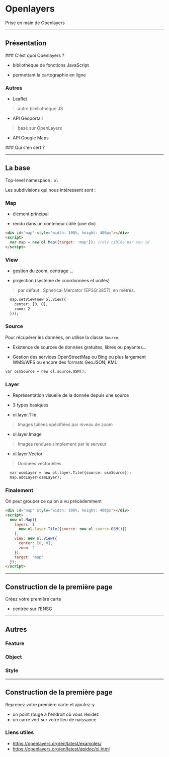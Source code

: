 # Openlayers

Prise en main de Openlayers

---

## Présentation

### C'est quoi Openlayers ?

* bibliothèque de fonctions JavaScript

* permettant la cartographie en ligne

### Autres

* Leaflet 
> autre bibiliothèque JS

* API Geoportail 
> basé sur OpenLayers

* API Google Maps

### Qui s'en sert ?

---

## La base

Top-level namespace : ```ol```

Les subdivisions qui nous intéressent sont :

### Map

* élément principal

* rendu dans un conteneur cible (une div)

```html
<div id="map" style="width: 100%, height: 400px"></div>
<script>
  var map = new ol.Map({target: 'map'}); //div ciblée par son id
</script>
```

### View

* gestion du zoom, centrage ...

* projection (système de coordonnées et unités)
> par défaut : Spherical Mercator (EPSG:3857), en mètres.


```html
  map.setView(new ol.View({
    center: [0, 0],
    zoom: 2
  }));
```

### Source

Pour récupérer les données, on utilise la classe `Source`. 

* Existence de sources de données gratuites, libres ou payantes...

* Gestion des services OpenStreetMap ou Bing ou plus largement WMS/WFS ou encore des formats GeoJSON, KML

```html
var osmSource = new ol.source.OSM();
```

### Layer

* Représentation visuelle de la donnée depuis une source

* 3 types basiques
 - ol.layer.Tile
> Images tuilées spécifiées par niveau de zoom
 - ol.layer.Image 
> Images rendues simplement par le serveur
 - ol.layer.Vector
> Données vectorielles

```html
  var osmLayer = new ol.layer.Tile({source: osmSource});
  map.addLayer(osmLayer);
```

### Finalement

On peut grouper ce qu'on a vu précédemment

```html
<div id="map" style="width: 100%, height: 400px"></div>
<script>
  new ol.Map({
    layers: [
      new ol.layer.Tile({source: new ol.source.OSM()})
    ],
    view: new ol.View({
      center: [0, 0],
      zoom: 2
    }),
    target: 'map'
  });
</script>
```

---

## Construction de la première page

Créez votre première carte 
* centrée sur l'ENSG

---

## Autres 

### Feature

### Object

### Style

---

## Construction de la première page

Reprenez votre première carte et ajoutez-y 
* un point rouge à l'endroit où vous résidez
* un carré vert sur votre lieu de naissance

### Liens utiles

* https://openlayers.org/en/latest/examples/
* https://openlayers.org/en/latest/apidoc/ol.html
